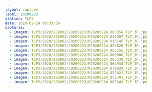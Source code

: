 ```yaml
---
layout: capture
label: 20200223
station: TLP3
date: 2020-02-24 00:33:58
capturas:
  - imagem: TLP3/2020/202002/20200223/M20200224_003358_TLP_3P.jpg
  - imagem: TLP3/2020/202002/20200223/M20200224_014907_TLP_3P.jpg
  - imagem: TLP3/2020/202002/20200223/M20200224_015145_TLP_3P.jpg
  - imagem: TLP3/2020/202002/20200223/M20200224_024826_TLP_3P.jpg
  - imagem: TLP3/2020/202002/20200223/M20200224_055155_TLP_3P.jpg
  - imagem: TLP3/2020/202002/20200223/M20200224_060006_TLP_3P.jpg
  - imagem: TLP3/2020/202002/20200223/M20200224_063339_TLP_3P.jpg
  - imagem: TLP3/2020/202002/20200223/M20200224_064934_TLP_3P.jpg
  - imagem: TLP3/2020/202002/20200223/M20200224_071929_TLP_3P.jpg
  - imagem: TLP3/2020/202002/20200223/M20200224_072022_TLP_3P.jpg
  - imagem: TLP3/2020/202002/20200223/M20200224_073701_TLP_3P.jpg
  - imagem: TLP3/2020/202002/20200223/M20200224_082349_TLP_3P.jpg
---
```

